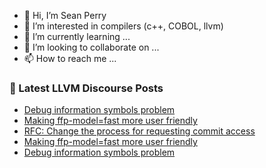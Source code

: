 - 👋 Hi, I’m Sean Perry
- 👀 I’m interested in compilers (c++, COBOL, llvm)
- 🌱 I’m currently learning ...
- 💞️ I’m looking to collaborate on ...
- 📫 How to reach me ...

<!---
s66perry/s66perry is a ✨ special ✨ repository because its `README.md` (this file) appears on your GitHub profile.
You can click the Preview link to take a look at your changes.
--->
### 📕 Latest LLVM Discourse Posts

<!-- DISCOURSE-LLVM:START -->
- [Debug information symbols problem](https://discourse.llvm.org/t/debug-information-symbols-problem/79837#post_5)
- [Making ffp-model=fast more user friendly](https://discourse.llvm.org/t/making-ffp-model-fast-more-user-friendly/78402#post_5)
- [RFC: Change the process for requesting commit access](https://discourse.llvm.org/t/rfc-change-the-process-for-requesting-commit-access/80184#post_5)
- [Making ffp-model=fast more user friendly](https://discourse.llvm.org/t/making-ffp-model-fast-more-user-friendly/78402#post_4)
- [Debug information symbols problem](https://discourse.llvm.org/t/debug-information-symbols-problem/79837#post_4)
<!-- DISCOURSE-LLVM:END -->
